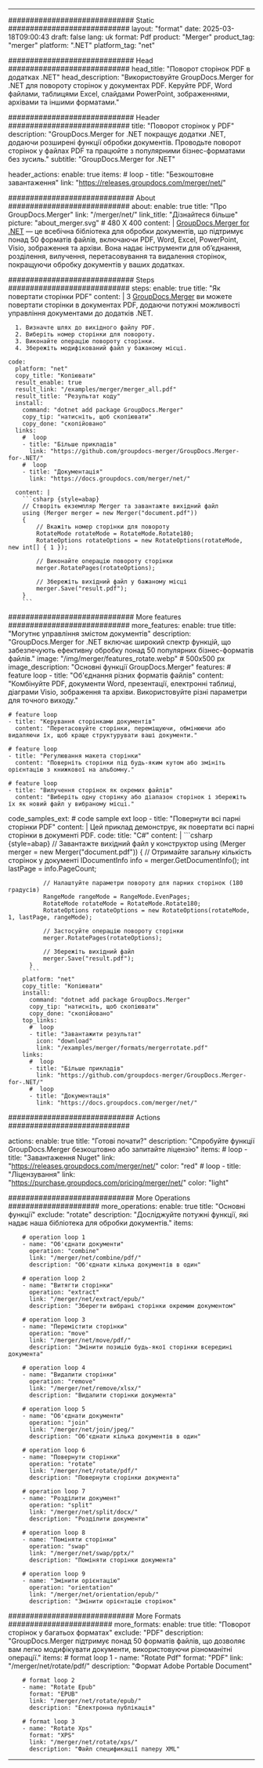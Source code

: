 
---
############################# Static ############################
layout: "format"
date:  2025-03-18T09:00:43
draft: false
lang: uk
format: Pdf
product: "Merger"
product_tag: "merger"
platform: ".NET"
platform_tag: "net"

############################# Head ############################
head_title: "Поворот сторінок PDF в додатках .NET"
head_description: "Використовуйте GroupDocs.Merger for .NET для повороту сторінок у документах PDF. Керуйте PDF, Word файлами, таблицями Excel, слайдами PowerPoint, зображеннями, архівами та іншими форматами."

############################# Header ############################
title: "Поворот сторінок у PDF" 
description: "GroupDocs.Merger for .NET покращує додатки .NET, додаючи розширені функції обробки документів. Проводьте поворот сторінок у файлах PDF та працюйте з популярними бізнес-форматами без зусиль."
subtitle: "GroupDocs.Merger for .NET" 

header_actions:
  enable: true
  items:
    #  loop
    - title: "Безкоштовне завантаження"
      link: "https://releases.groupdocs.com/merger/net/"
      
############################# About ############################
about:
    enable: true
    title: "Про GroupDocs.Merger"
    link: "/merger/net/"
    link_title: "Дізнайтеся більше"
    picture: "about_merger.svg" # 480 X 400
    content: |
       [GroupDocs.Merger for .NET](/merger/net/) — це всебічна бібліотека для обробки документів, що підтримує понад 50 форматів файлів, включаючи PDF, Word, Excel, PowerPoint, Visio, зображення та архіви. Вона надає інструменти для об’єднання, розділення, вилучення, перетасовування та видалення сторінок, покращуючи обробку документів у ваших додатках.

############################# Steps ############################
steps:
    enable: true
    title: "Як повертати сторінки PDF"
    content: |
      З [GroupDocs.Merger](/merger/net/) ви можете повертати сторінки в документах PDF, додаючи потужні можливості управління документами до додатків .NET.
      
      1. Визначте шлях до вихідного файлу PDF.
      2. Виберіть номер сторінки для повороту.
      3. Виконайте операцію повороту сторінки.
      4. Збережіть модифікований файл у бажаному місці.
   
    code:
      platform: "net"
      copy_title: "Копіювати"
      result_enable: true
      result_link: "/examples/merger/merger_all.pdf"
      result_title: "Результат коду"
      install:
        command: "dotnet add package GroupDocs.Merger"
        copy_tip: "натисніть, щоб скопіювати"
        copy_done: "скопійовано"
      links:
        #  loop
        - title: "Більше прикладів"
          link: "https://github.com/groupdocs-merger/GroupDocs.Merger-for-.NET/"
        #  loop
        - title: "Документація"
          link: "https://docs.groupdocs.com/merger/net/"
          
      content: |
        ```csharp {style=abap}
        // Створіть екземпляр Merger та завантажте вихідний файл
        using (Merger merger = new Merger("document.pdf"))
        {
            // Вкажіть номер сторінки для повороту
            RotateMode rotateMode = RotateMode.Rotate180;
            RotateOptions rotateOptions = new RotateOptions(rotateMode, new int[] { 1 });

            // Виконайте операцію повороту сторінки
            merger.RotatePages(rotateOptions);

            // Збережіть вихідний файл у бажаному місці
            merger.Save("result.pdf");
        }
        ```            

############################# More features ############################
more_features:
  enable: true
  title: "Могутнє управління змістом документів"
  description: "GroupDocs.Merger for .NET включає широкий спектр функцій, що забезпечують ефективну обробку понад 50 популярних бізнес-форматів файлів."
  image: "/img/merger/features_rotate.webp" # 500x500 px
  image_description: "Основні функції GroupDocs.Merger"
  features:
    # feature loop
    - title: "Об'єднання різних форматів файлів"
      content: "Комбінуйте PDF, документи Word, презентації, електронні таблиці, діаграми Visio, зображення та архіви. Використовуйте різні параметри для точного виходу."

    # feature loop
    - title: "Керування сторінками документів"
      content: "Перетасовуйте сторінки, переміщуючи, обмінюючи або видаляючи їх, щоб краще структурувати ваші документи."

    # feature loop
    - title: "Регулювання макета сторінки"
      content: "Поверніть сторінки під будь-яким кутом або змініть орієнтацію з книжкової на альбомну."

    # feature loop
    - title: "Вилучення сторінок як окремих файлів"
      content: "Виберіть одну сторінку або діапазон сторінок і збережіть їх як новий файл у вибраному місці."
      
  code_samples_ext:
    # code sample ext loop
    - title: "Повернути всі парні сторінки PDF"
      content: |
        Цей приклад демонструє, як повертати всі парні сторінки в документі PDF.
      code:
        title: "C#"
        content: |
          ```csharp {style=abap}
          // Завантажте вихідний файл у конструктор
          using (Merger merger = new Merger("document.pdf"))
          {
              // Отримайте загальну кількість сторінок у документі
              IDocumentInfo info = merger.GetDocumentInfo();
              int lastPage = info.PageCount;

              // Налаштуйте параметри повороту для парних сторінок (180 градусів)
              RangeMode rangeMode = RangeMode.EvenPages;
              RotateMode rotateMode = RotateMode.Rotate180;
              RotateOptions rotateOptions = new RotateOptions(rotateMode, 1, lastPage, rangeMode);
          
              // Застосуйте операцію повороту сторінки
              merger.RotatePages(rotateOptions);

              // Збережіть вихідний файл
              merger.Save("result.pdf");
          }
          ```
        platform: "net"
        copy_title: "Копіювати"
        install:
          command: "dotnet add package GroupDocs.Merger"
          copy_tip: "натисніть, щоб скопіювати"
          copy_done: "скопійовано"
        top_links:
          #  loop
          - title: "Завантажити результат"
            icon: "download"
            link: "/examples/merger/formats/mergerrotate.pdf"
        links:
          #  loop
          - title: "Більше прикладів"
            link: "https://github.com/groupdocs-merger/GroupDocs.Merger-for-.NET/"
          #  loop
          - title: "Документація"
            link: "https://docs.groupdocs.com/merger/net/"
            

            


############################# Actions ############################

actions:
  enable: true
  title: "Готові почати?"
  description: "Спробуйте функції GroupDocs.Merger безкоштовно або запитайте ліцензію"
  items:
    #  loop
    - title: "Завантаження Nuget"
      link: "https://releases.groupdocs.com/merger/net/"
      color: "red"
        #  loop
    - title: "Ліцензування"
      link: "https://purchase.groupdocs.com/pricing/merger/net/"
      color: "light"


############################# More Operations #####################
more_operations:
    enable: true
    title: "Основні функції"
    exclude: "rotate"
    description: "Досліджуйте потужні функції, які надає наша бібліотека для обробки документів."
    items: 
          
        # operation loop 1
        - name: "Об'єднати документи"
          operation: "combine"
          link: "/merger/net/combine/pdf/"
          description: "Об'єднати кілька документів в один"

        # operation loop 2
        - name: "Витягти сторінки"
          operation: "extract"
          link: "/merger/net/extract/epub/"
          description: "Зберегти вибрані сторінки окремим документом"

        # operation loop 3
        - name: "Перемістити сторінки"
          operation: "move"
          link: "/merger/net/move/pdf/"
          description: "Змінити позицію будь-якої сторінки всередині документа"

        # operation loop 4
        - name: "Видалити сторінки"
          operation: "remove"
          link: "/merger/net/remove/xlsx/"
          description: "Видалити сторінки документа"

        # operation loop 5
        - name: "Об'єднати документи"
          operation: "join"
          link: "/merger/net/join/jpeg/"
          description: "Об'єднати кілька документів в один"

        # operation loop 6
        - name: "Повернути сторінки"
          operation: "rotate"
          link: "/merger/net/rotate/pdf/"
          description: "Повернути сторінки документа"

        # operation loop 7
        - name: "Розділити документ"
          operation: "split"
          link: "/merger/net/split/docx/"
          description: "Розділити документи"

        # operation loop 8
        - name: "Поміняти сторінки"
          operation: "swap"
          link: "/merger/net/swap/pptx/"
          description: "Поміняти сторінки документа"

        # operation loop 9
        - name: "Змінити орієнтацію"
          operation: "orientation"
          link: "/merger/net/orientation/epub/"
          description: "Змінити орієнтацію сторінок"
          
        
          
############################# More Formats ########################
more_formats:
    enable: true
    title: "Поворот сторінок у багатьох форматах"
    exclude: "PDF"
    description: "GroupDocs.Merger підтримує понад 50 форматів файлів, що дозволяє вам легко модифікувати документи, використовуючи різноманітні операції."
    items: 
        # format loop 1
        - name: "Rotate Pdf"
          format: "PDF"
          link: "/merger/net/rotate/pdf/"
          description: "Формат Adobe Portable Document"

        # format loop 2
        - name: "Rotate Epub"
          format: "EPUB"
          link: "/merger/net/rotate/epub/"
          description: "Електронна публікація"

        # format loop 3
        - name: "Rotate Xps"
          format: "XPS"
          link: "/merger/net/rotate/xps/"
          description: "Файл спецификації паперу XML"


---